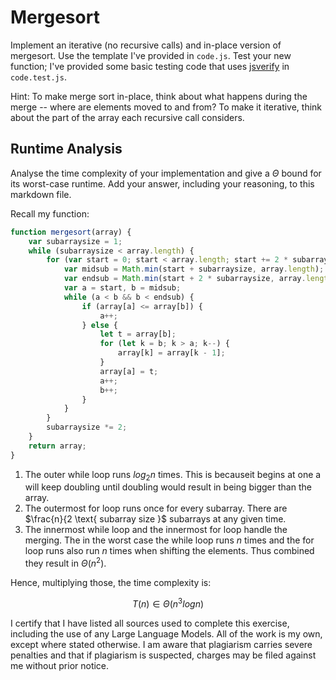 # Mergesort

Implement an iterative (no recursive calls) and in-place version of mergesort.
Use the template I've provided in `code.js`. Test your new function; I've
provided some basic testing code that uses
[jsverify](https://jsverify.github.io/) in `code.test.js`.

Hint: To make merge sort in-place, think about what happens during the merge --
where are elements moved to and from? To make it iterative, think about the
part of the array each recursive call considers.

## Runtime Analysis

Analyse the time complexity of your implementation and give a $\Theta$ bound for
its worst-case runtime. Add your answer, including your reasoning, to this
markdown file.

Recall my function:
```js
function mergesort(array) {
    var subarraysize = 1;
    while (subarraysize < array.length) {
        for (var start = 0; start < array.length; start += 2 * subarraysize) {
            var midsub = Math.min(start + subarraysize, array.length);
            var endsub = Math.min(start + 2 * subarraysize, array.length);
            var a = start, b = midsub;
            while (a < b && b < endsub) {
                if (array[a] <= array[b]) {
                    a++;
                } else {
                    let t = array[b];
                    for (let k = b; k > a; k--) {
                        array[k] = array[k - 1];
                    }
                    array[a] = t;
                    a++;
                    b++;
                }
            }
        }
        subarraysize *= 2;
    }
    return array;
}
```

1. The outer while loop runs $log_2 n$ times. This is becauseit begins at one a will keep doubling until doubling would result in being bigger than the array.
2. The outermost for loop runs once for every subarray. There are $\frac{n}{2 \text{ subarray size }$ subarrays at any given time.
3. The innermost while loop and the innermost for loop handle the merging. The in the worst case the while loop runs $n$ times and the for loop runs also run $n$ times when shifting the elements. Thus combined they result in $\Theta(n^2)$.


Hence, multiplying those, the time complexity is:

$$
T(n) \in \Theta(n^3 log n)
$$

I certify that I have listed all sources used to complete this exercise, including the use of any Large Language Models. All of the work is my own, except where stated otherwise. I am aware that plagiarism carries severe penalties and that if plagiarism is suspected, charges may be filed against me without prior notice.
